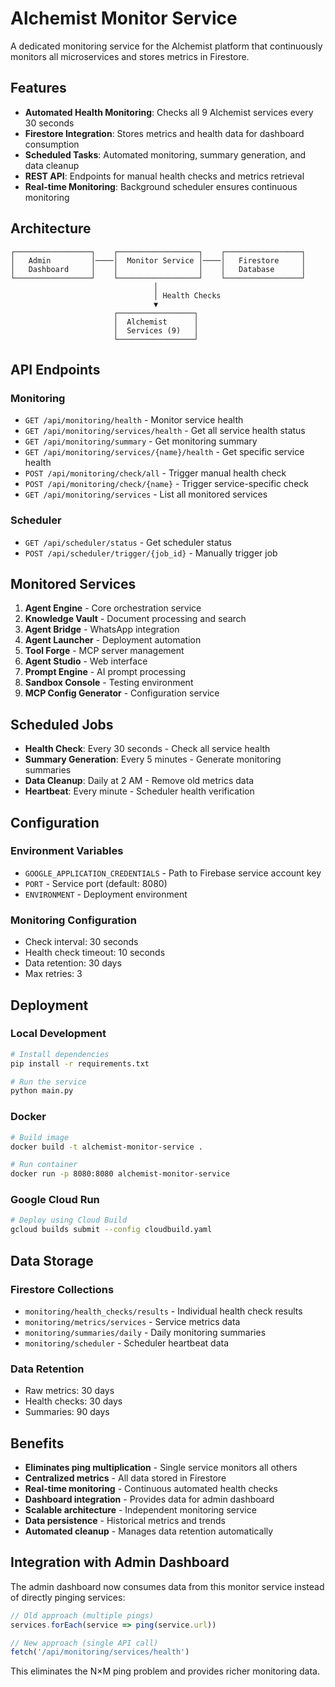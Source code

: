 # Alchemist Monitor Service

A dedicated monitoring service for the Alchemist platform that continuously monitors all microservices and stores metrics in Firestore.

## Features

- **Automated Health Monitoring**: Checks all 9 Alchemist services every 30 seconds
- **Firestore Integration**: Stores metrics and health data for dashboard consumption
- **Scheduled Tasks**: Automated monitoring, summary generation, and data cleanup
- **REST API**: Endpoints for manual health checks and metrics retrieval
- **Real-time Monitoring**: Background scheduler ensures continuous monitoring

## Architecture

```
┌─────────────────┐    ┌──────────────────┐    ┌─────────────────┐
│   Admin         │────│  Monitor Service │────│   Firestore     │
│   Dashboard     │    │                  │    │   Database      │
└─────────────────┘    └──────────────────┘    └─────────────────┘
                                │
                                │ Health Checks
                                ▼
                       ┌─────────────────┐
                       │  Alchemist      │
                       │  Services (9)   │
                       └─────────────────┘
```

## API Endpoints

### Monitoring
- `GET /api/monitoring/health` - Monitor service health
- `GET /api/monitoring/services/health` - Get all service health status
- `GET /api/monitoring/summary` - Get monitoring summary
- `GET /api/monitoring/services/{name}/health` - Get specific service health
- `POST /api/monitoring/check/all` - Trigger manual health check
- `POST /api/monitoring/check/{name}` - Trigger service-specific check
- `GET /api/monitoring/services` - List all monitored services

### Scheduler
- `GET /api/scheduler/status` - Get scheduler status
- `POST /api/scheduler/trigger/{job_id}` - Manually trigger job

## Monitored Services

1. **Agent Engine** - Core orchestration service
2. **Knowledge Vault** - Document processing and search
3. **Agent Bridge** - WhatsApp integration
4. **Agent Launcher** - Deployment automation
5. **Tool Forge** - MCP server management
6. **Agent Studio** - Web interface
7. **Prompt Engine** - AI prompt processing
8. **Sandbox Console** - Testing environment
9. **MCP Config Generator** - Configuration service

## Scheduled Jobs

- **Health Check**: Every 30 seconds - Check all service health
- **Summary Generation**: Every 5 minutes - Generate monitoring summaries
- **Data Cleanup**: Daily at 2 AM - Remove old metrics data
- **Heartbeat**: Every minute - Scheduler health verification

## Configuration

### Environment Variables
- `GOOGLE_APPLICATION_CREDENTIALS` - Path to Firebase service account key
- `PORT` - Service port (default: 8080)
- `ENVIRONMENT` - Deployment environment

### Monitoring Configuration
- Check interval: 30 seconds
- Health check timeout: 10 seconds
- Data retention: 30 days
- Max retries: 3

## Deployment

### Local Development
```bash
# Install dependencies
pip install -r requirements.txt

# Run the service
python main.py
```

### Docker
```bash
# Build image
docker build -t alchemist-monitor-service .

# Run container
docker run -p 8080:8080 alchemist-monitor-service
```

### Google Cloud Run
```bash
# Deploy using Cloud Build
gcloud builds submit --config cloudbuild.yaml
```

## Data Storage

### Firestore Collections
- `monitoring/health_checks/results` - Individual health check results
- `monitoring/metrics/services` - Service metrics data
- `monitoring/summaries/daily` - Daily monitoring summaries
- `monitoring/scheduler` - Scheduler heartbeat data

### Data Retention
- Raw metrics: 30 days
- Health checks: 30 days
- Summaries: 90 days

## Benefits

- **Eliminates ping multiplication** - Single service monitors all others
- **Centralized metrics** - All data stored in Firestore
- **Real-time monitoring** - Continuous automated health checks
- **Dashboard integration** - Provides data for admin dashboard
- **Scalable architecture** - Independent monitoring service
- **Data persistence** - Historical metrics and trends
- **Automated cleanup** - Manages data retention automatically

## Integration with Admin Dashboard

The admin dashboard now consumes data from this monitor service instead of directly pinging services:

```javascript
// Old approach (multiple pings)
services.forEach(service => ping(service.url))

// New approach (single API call)
fetch('/api/monitoring/services/health')
```

This eliminates the N×M ping problem and provides richer monitoring data.